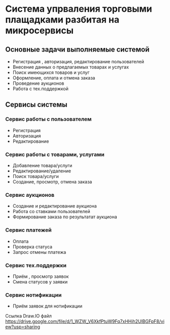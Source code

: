 # Система упрваления торговыми плащадками разбитая на микросервисы

## Основные задачи выполняемые системой

- Регистрация , авторизация, редактирование пользователей
- Внесение данных о предлагаемых товарах и услугах
- Поиск имеющихся товаров и услуг
- Оформление, оплата и отмена заказа
- Проведение аукционов
- Работа с тех.поддержкой

## Сервисы системы

### Сервис работы с пользователем

- Регистрация
- Авторизация
- Редактирование

### Сервис работы с товарами, услугами

- Добавление товара/услуги
- Редактирование/удаление
- Поиск товара/услуги
- Создание, просмотр, отмена заказа

### Сервис аукционов

- Создание и редактирование аукциона
- Работа со ставками пользователей
- Формирование заказа по результатат аукциона

### Сервис платежей

- Оплата
- Проверка статуса
- Запрос отмены платежа

### Сервис тех.поддержки

- Приём , просмотр заявок
- Смена статусов у заявки

### Сервис нотификации

- Приём заявок для нотификации



Ссылка Draw.IO файл
https://drive.google.com/file/d/1_WZW_V6XkfPtuW9Fq7xHHih2UlBGFpF8/view?usp=sharing